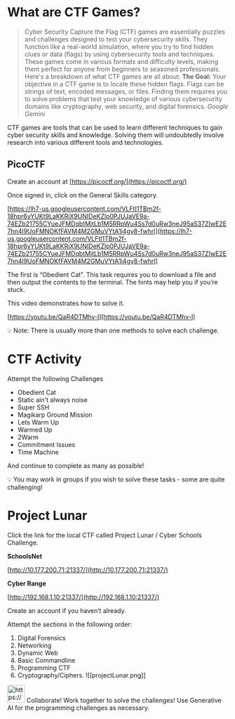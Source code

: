 

# What are CTF Games?

> Cyber Security Capture the Flag (CTF) games are essentially puzzles and challenges designed to test your cybersecurity skills. They function like a real-world simulation, where you try to find hidden clues or data (flags) by using cybersecurity tools and techniques.
These games come in various formats and difficulty levels, making them perfect for anyone from beginners to seasoned professionals. Here's a breakdown of what CTF games are all about:
**The Goal:**
Your objective in a CTF game is to locate these hidden flags. Flags can be strings of text, encoded messages, or files.
Finding them requires you to solve problems that test your knowledge of various cybersecurity domains like cryptography, web security, and digital forensics.
*Google Gemini*
> 

CTF games are tools that can be used to learn different techniques to gain cyber security skills and knowledge. Solving them will undoubtedly involve research into various different tools and technologies.

## PicoCTF

Create an account at [https://picoctf.org/](https://picoctf.org/)

Once signed in, click on the General Skills category.

[https://lh7-us.googleusercontent.com/VLFtI1TBm2f-18hpr6vYUKt9LaKKRiX9UNIDeKZlp0PJUJaVE9a-74EZb21755CYueJFMDqbtMjtLb1M5RRpWu4Ss7d0uRw3neJ95aS37ZIwE2E7hn4l9UoFMNOKfFAVM4M2GMuVYtA1i4gy8-fwhrI](https://lh7-us.googleusercontent.com/VLFtI1TBm2f-18hpr6vYUKt9LaKKRiX9UNIDeKZlp0PJUJaVE9a-74EZb21755CYueJFMDqbtMjtLb1M5RRpWu4Ss7d0uRw3neJ95aS37ZIwE2E7hn4l9UoFMNOKfFAVM4M2GMuVYtA1i4gy8-fwhrI)

The first is “Obedient Cat”. This task requires you to download a file and then output the contents to the terminal. The hints may help you if you’re stuck.

This video demonstrates how to solve it.

[https://youtu.be/QaR4DTMhv-I](https://youtu.be/QaR4DTMhv-I)

<aside>
💡 Note: There is usually more than one methods to solve each challenge.

</aside>

# CTF Activity

Attempt the following Challenges

- Obedient Cat
- Static ain't always noise
- Super SSH
- Magikarp Ground Mission
- Lets Warm Up
- Warmed Up
- 2Warm
- Commitment Issues
- Time Machine

And continue to complete as many as possible!

<aside>
💡 You may work in groups if you wish to solve these tasks - some are quite challenging!

</aside>

# Project Lunar

Click the link for the local CTF called Project Lunar / Cyber Schools Challenge. 

**SchoolsNet**

[http://10.177.200.71:21337/](http://10.177.200.71:21337/)

**Cyber Range**

[http://192.168.1.10:21337/](http://192.168.1.10:21337/)

Create an account if you haven’t already.

Attempt the sections in the following order:

1. Digital Forensics
2. Networking
3. Dynamic Web
4. Basic Commandline
5. Programming CTF
6. Cryptography/Ciphers.
![[projectLunar.png]]


<aside>
<img src="https://www.notion.so/icons/search_gray.svg" alt="https://www.notion.so/icons/search_gray.svg" width="40px" /> Collaborate! Work together to solve the challenges! Use Generative AI for the programming challenges as necessary.

</aside>